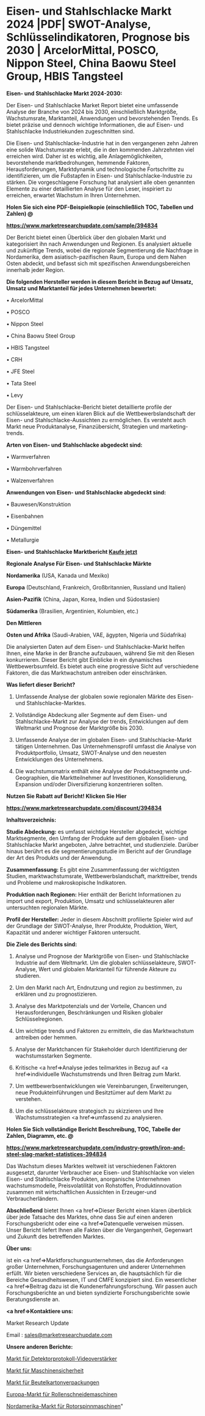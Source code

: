 # Eisen- und Stahlschlacke Markt 2024 |PDF| SWOT-Analyse, Schlüsselindikatoren, Prognose bis 2030 | ArcelorMittal, POSCO, Nippon Steel, China Baowu Steel Group, HBIS Tangsteel

<strong>Eisen- und Stahlschlacke Markt 2024-2030:</strong>

Der Eisen- und Stahlschlacke Market Report bietet eine umfassende Analyse der Branche von 2024 bis 2030, einschließlich Marktgröße, Wachstumsrate, Marktanteil, Anwendungen und bevorstehenden Trends. Es bietet präzise und dennoch wichtige Informationen, die auf Eisen- und Stahlschlacke Industriekunden zugeschnitten sind.

Die Eisen- und Stahlschlacke-Industrie hat in den vergangenen zehn Jahren eine solide Wachstumsrate erlebt, die in den kommenden Jahrzehnten viel erreichen wird. Daher ist es wichtig, alle Anlagemöglichkeiten, bevorstehende marktbedrohungen, hemmende Faktoren, Herausforderungen, Marktdynamik und technologische Fortschritte zu identifizieren, um die Fußstapfen in Eisen- und Stahlschlacke-Industrie zu stärken. Die vorgeschlagene Forschung hat analysiert alle oben genannten Elemente zu einer detaillierten Analyse für den Leser, inspiriert zu erreichen, erwartet Wachstum in Ihren Unternehmen.



<strong>Holen Sie sich eine PDF-Beispielkopie (einschließlich TOC, Tabellen und Zahlen) @
</strong>

<strong><a href=https://www.marketresearchupdate.com/sample/394834>

<strong>https://www.marketresearchupdate.com/sample/394834</u></font></a></strong></strong>

Der Bericht bietet einen Überblick über den globalen Markt und kategorisiert ihn nach Anwendungen und Regionen. Es analysiert aktuelle und zukünftige Trends, wobei die regionale Segmentierung die Nachfrage in Nordamerika, dem asiatisch-pazifischen Raum, Europa und dem Nahen Osten abdeckt, und befasst sich mit spezifischen Anwendungsbereichen innerhalb jeder Region.



<strong>Die folgenden Hersteller werden in diesem Bericht in Bezug auf Umsatz, Umsatz und Marktanteil für jedes Unternehmen bewertet:</strong>

• ArcelorMittal

• POSCO

• Nippon Steel

• China Baowu Steel Group

• HBIS Tangsteel

• CRH

• JFE Steel

• Tata Steel

• Levy

Der Eisen- und Stahlschlacke-Bericht bietet detaillierte profile der schlüsselakteure, um einen klaren Blick auf die Wettbewerbslandschaft der Eisen- und Stahlschlacke-Aussichten zu ermöglichen. Es versteht auch Markt neue Produktanalyse, Finanzübersicht, Strategien und marketing-trends.



<strong>Arten von Eisen- und Stahlschlacke abgedeckt sind:</strong>

• Warmverfahren

• Warmbohrverfahren

• Walzenverfahren



<strong>Anwendungen von Eisen- und Stahlschlacke abgedeckt sind:</strong>

• Bauwesen/Konstruktion

• Eisenbahnen

• Düngemittel

• Metallurgie



<strong>Eisen- und Stahlschlacke Marktbericht <a href=https://www.marketresearchupdate.com/buynow/394834>Kaufe jetzt</a></strong>



<strong>Regionale Analyse Für Eisen- und Stahlschlacke Märkte</strong>



<strong>Nordamerika</strong> (USA, Kanada und Mexiko)



<strong>Europa</strong> (Deutschland, Frankreich, Großbritannien, Russland und Italien)



<strong>Asien-Pazifik</strong> (China, Japan, Korea, Indien und Südostasien)



<strong>Südamerika</strong> (Brasilien, Argentinien, Kolumbien, etc.)



<strong>Den Mittleren</strong> 

<strong>Osten und Afrika</strong> (Saudi-Arabien, VAE, ägypten, Nigeria und Südafrika)

Die analysierten Daten auf dem Eisen- und Stahlschlacke-Markt helfen Ihnen, eine Marke in der Branche aufzubauen, während Sie mit den Riesen konkurrieren. Dieser Bericht gibt Einblicke in ein dynamisches Wettbewerbsumfeld. Es bietet auch eine progressive Sicht auf verschiedene Faktoren, die das Marktwachstum antreiben oder einschränken.



<strong>Was liefert dieser Bericht?</strong>

1. Umfassende Analyse der globalen sowie regionalen Märkte des Eisen- und Stahlschlacke-Marktes.

2. Vollständige Abdeckung aller Segmente auf dem Eisen- und Stahlschlacke-Markt zur Analyse der trends, Entwicklungen auf dem Weltmarkt und Prognose der Marktgröße bis 2030.

3. Umfassende Analyse der im globalen Eisen- und Stahlschlacke-Markt tätigen Unternehmen. Das Unternehmensprofil umfasst die Analyse von Produktportfolio, Umsatz, SWOT-Analyse und den neuesten Entwicklungen des Unternehmens.

4. Die wachstumsmatrix enthält eine Analyse der Produktsegmente und-Geographien, die Marktteilnehmer auf Investitionen, Konsolidierung, Expansion und/oder Diversifizierung konzentrieren sollten.



<strong>Nutzen Sie Rabatt auf Bericht! Klicken Sie Hier
</strong>

<strong><a href=https://www.marketresearchupdate.com/discount/394834>https://www.marketresearchupdate.com/discount/394834</b></u></font></strong></a>



<strong>Inhaltsverzeichnis:</strong>



<strong>Studie Abdeckung:</strong> es umfasst wichtige Hersteller abgedeckt, wichtige Marktsegmente, den Umfang der Produkte auf dem globalen Eisen- und Stahlschlacke Markt angeboten, Jahre betrachtet, und studienziele. Darüber hinaus berührt es die segmentierungsstudie im Bericht auf der Grundlage der Art des Produkts und der Anwendung.



<strong>Zusammenfassung:</strong> Es gibt eine Zusammenfassung der wichtigsten Studien, marktwachstumsrate, Wettbewerbslandschaft, markttreiber, trends und Probleme und makroskopische Indikatoren.



<strong>Produktion nach Regionen:</strong> Hier enthält der Bericht Informationen zu import und export, Produktion, Umsatz und schlüsselakteuren aller untersuchten regionalen Märkte.



<strong>Profil der Hersteller:</strong> Jeder in diesem Abschnitt profilierte Spieler wird auf der Grundlage der SWOT-Analyse, Ihrer Produkte, Produktion, Wert, Kapazität und anderer wichtiger Faktoren untersucht.



<strong>Die Ziele des Berichts sind:</strong>

1) Analyse und Prognose der Marktgröße von Eisen- und Stahlschlacke Industrie auf dem Weltmarkt.
Um die globalen schlüsselakteure, SWOT-Analyse, Wert und globalen Marktanteil für führende Akteure zu studieren.

2) Um den Markt nach Art, Endnutzung und region zu bestimmen, zu erklären und zu prognostizieren.

3) Analyse des Marktpotenzials und der Vorteile, Chancen und Herausforderungen, Beschränkungen und Risiken globaler Schlüsselregionen.

4) Um wichtige trends und Faktoren zu ermitteln, die das Marktwachstum antreiben oder hemmen.

5) Analyse der Marktchancen für Stakeholder durch Identifizierung der wachstumsstarken Segmente.

6) Kritische <a href=>Analyse</a> jedes teilmarktes in Bezug auf <a href=>individuelle</a> Wachstumstrends und Ihren Beitrag zum Markt.

7) Um wettbewerbsentwicklungen wie Vereinbarungen, Erweiterungen, neue Produkteinführungen und Besitztümer auf dem Markt zu verstehen.

8) Um die schlüsselakteure strategisch zu skizzieren und Ihre Wachstumsstrategien <a href=>umfassend</a> zu analysieren.



<strong>Holen Sie Sich vollständige Bericht Beschreibung, TOC, Tabelle der Zahlen, Diagramm, etc. @ </strong>

<strong><a href=https://www.marketresearchupdate.com/industry-growth/iron-and-steel-slag-market-statistices-394834>https://www.marketresearchupdate.com/industry-growth/iron-and-steel-slag-market-statistices-394834</a></font></strong>

Das Wachstum dieses Marktes weltweit ist verschiedenen Faktoren ausgesetzt, darunter Verbraucher ace Eisen- und Stahlschlacke von vielen Eisen- und Stahlschlacke Produkten, anorganische Unternehmen wachstumsmodelle, Preisvolatilität von Rohstoffen, Produktinnovation zusammen mit wirtschaftlichen Aussichten in Erzeuger-und Verbraucherländern.



<strong>Abschließend</strong> bietet Ihnen <a href=>Dieser</a> Bericht einen klaren überblick über jede Tatsache des Marktes, ohne dass Sie auf einen anderen Forschungsbericht oder eine <a href=>Datenquelle</a> verweisen müssen. Unser Bericht liefert Ihnen alle Fakten über die Vergangenheit, Gegenwart und Zukunft des betreffenden Marktes.



<strong>Über uns:</strong>

 ist ein <a href=>Marktfors</a>chungsunternehmen, das die Anforderungen großer Unternehmen, Forschungsagenturen und anderer Unternehmen erfüllt. Wir bieten verschiedene Services an, die hauptsächlich für die Bereiche Gesundheitswesen, IT und CMFE konzipiert sind. Ein wesentlicher <a href=>Beitrag</a> dazu ist die Kundenerfahrungsforschung. Wir passen auch Forschungsberichte an und bieten syndizierte Forschungsberichte sowie Beratungsdienste an.



<strong><a href=>Kontaktiere uns:</a></strong>

Market Research Update

Email : sales@marketresearchupdate.com



<strong>Unsere anderen Berichte:</strong>

<a href=https://www.linkedin.com/pulse/detector-log-video-amplifiers-market-202-what>Markt für Detektorprotokoll-Videoverstärker</a>

<a href=https://www.linkedin.com/pulse/machine-safety-market-size-emerging-trends>Markt für Maschinensicherheit</a>

<a href=https://www.linkedin.com/pulse/bag-box-packaging-market-outlooks-2023-size>Markt für Beutelkartonverpackungen</a>

<a href=https://www.linkedin.com/pulse/europe-slitter-rewinder-market-size-analysis>Europa-Markt für Rollenschneidemaschinen</a>

<a href=https://www.linkedin.com/pulse/north-america-rotor-spinning-machinery-market-2023-new>Nordamerika-Markt für Rotorspinnmaschinen</a>"
